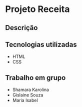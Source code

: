# Projeto Receita

## Descrição

## Tecnologias utilizadas
* HTML
* CSS


## Trabalho em grupo
* Shamara Karolina
* Gislaine Souza
* Maria Isabel
